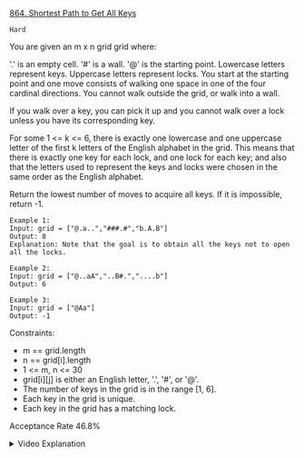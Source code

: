 [864. Shortest Path to Get All Keys](https://leetcode.com/problems/shortest-path-to-get-all-keys/description/)

`Hard`

You are given an m x n grid grid where:

'.' is an empty cell.
'#' is a wall.
'@' is the starting point.
Lowercase letters represent keys.
Uppercase letters represent locks.
You start at the starting point and one move consists of walking one space in one of the four cardinal directions. You cannot walk outside the grid, or walk into a wall.

If you walk over a key, you can pick it up and you cannot walk over a lock unless you have its corresponding key.

For some 1 <= k <= 6, there is exactly one lowercase and one uppercase letter of the first k letters of the English alphabet in the grid. This means that there is exactly one key for each lock, and one lock for each key; and also that the letters used to represent the keys and locks were chosen in the same order as the English alphabet.

Return the lowest number of moves to acquire all keys. If it is impossible, return -1.

```
Example 1:
Input: grid = ["@.a..","###.#","b.A.B"]
Output: 8
Explanation: Note that the goal is to obtain all the keys not to open all the locks.

Example 2:
Input: grid = ["@..aA","..B#.","....b"]
Output: 6

Example 3:
Input: grid = ["@Aa"]
Output: -1
``` 

Constraints:

- m == grid.length
- n == grid[i].length
- 1 <= m, n <= 30
- grid[i][j] is either an English letter, '.', '#', or '@'.
- The number of keys in the grid is in the range [1, 6].
- Each key in the grid is unique.
- Each key in the grid has a matching lock.

Acceptance Rate
46.8%

<details>
<summary>Video Explanation</summary>

[HuifengGuan](https://www.youtube.com/watch?v=IkRclbZuKsk&ab_channel=HuifengGuan)
</details>